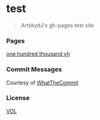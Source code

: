 # test

> ArtskydJ's gh-pages test site

### Pages

[one hundred thousand vh](http://artskydj.github.io/test/1k.html)

### Commit Messages

Courtesy of [WhatTheCommit](http://whatthecommit.com/)

### License

[VOL](http://veryopenlicense.com/)
